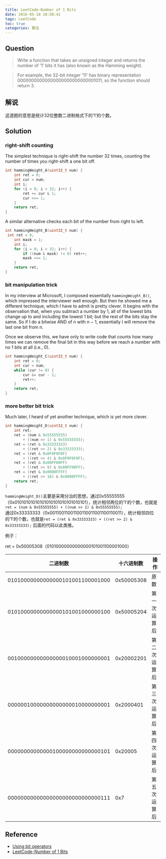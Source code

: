 ```yaml
---
title: LeetCode-Number of 1 Bits
date: 2016-05-18 18:50:41
tags: LeetCode
toc: true
categories: 算法
---
```


## Question

> Write a function that takes an unsigned integer and returns the number of ’1' bits it has (also known as the Hamming weight).

> For example, the 32-bit integer ’11' has binary representation 00000000000000000000000000001011, so the function should return 3.

## 解说

这道题的意思是统计32位整数二进制格式下的‘1’的个数。

<!--more-->

## Solution

### right-shift counting
The simplest technique is right-shift the number 32 times, counting the number of times you right-shift a one bit off.

```c
int hammingWeight_A(uint32_t num) {
    int ret = 0;
    int cur = num;
    int i;
    for (i = 0; i < 32; i++) {
        ret += cur & 1;
        cur >>= 1;
    }
    return ret;
}
```

A similar alternative checks each bit of the number from right to left.

```c
int hammingWeight_B(uint32_t num) {
 int ret = 0;
    int mask = 1;
    int i;
    for (i = 0; i < 32; i++) {
        if ((num & mask) != 0) ret++;
        mask <<= 1;
    }
    return ret;
}
```

### bit manipulation trick

In my interview at Microsoft, I composed essentially `hammingWeight_B()`, which impressed the interviewer well enough. But then he showed me a different technique, which I have to admit is pretty clever. It begins with the observation that, when you subtract a number by 1, all of the lowest bits change up to and including the lowest 1 bit; but the rest of the bits stay the same. So if I do a bitwise AND of n with n − 1, essentially I will remove the last one bit from n.

Once we observe this, we have only to write code that counts how many times we can remove the final bit in this way before we reach a number with no 1 bits at all (i.e., 0).

```c
int hammingWeight_C(uint32_t num) {
    int ret = 0;
    int cur = num;
    while (cur != 0) {
        cur &= cur - 1;
        ret++;
    }
    return ret;
}
```

### more better bit trick
Much later, I heard of yet another technique, which is yet more clever.

```c
int hammingWeight_D(uint32_t num) {
    int ret;
    ret = (num & 0x55555555)
        + ((num >> 1) & 0x55555555);
    ret = (ret & 0x33333333)
        + ((ret >> 2) & 0x33333333);
    ret = (ret & 0x0F0F0F0F)
        + ((ret >> 4) & 0x0F0F0F0F);
    ret = (ret & 0x00FF00FF)
        + ((ret >> 8) & 0x00FF00FF);
    ret = (ret & 0x0000FFFF)
        + ((ret >> 16) & 0x0000FFFF);
    return ret;
}
```
`hammingWeight_D()`主要是采用分治的思想，通过0x55555555（0x01010101010101010101010101010101），统计相邻两位的‘1’的个数，也就是`ret = (num & 0x55555555) + ((num >> 1) & 0x55555555);`  
通过0x33333333（0x00110011001100110011001100110011），统计相邻四位的‘1’的个数，也就是`ret = (ret & 0x33333333) + ((ret >> 2) & 0x33333333);` 后面的代码以此类推。

例子：

ret = 0x50005308（01010000000000000101001100001000）

|二进制数|十六进制数|操作|
|-|-|-|
|01010000000000000101001100001000|0x50005308|原数|
|01010000000000000101001000000100|0x50005204|第一次运算后|
|00100000000000000010001000000001|0x20002201|第二次运算后|
|00000010000000000000010000000001|0x2000401|第三次运算后|
|00000000000000100000000000000101|0x20005|第四次运算后|
|00000000000000000000000000000111|0x7|第五次运算后|

## Reference

-  [Using bit operators](http://www.toves.org/books/bitops/#s3.3)
- [LeetCode-Number of 1 Bits](https://leetcode.com/articles/number-1-bits/)
